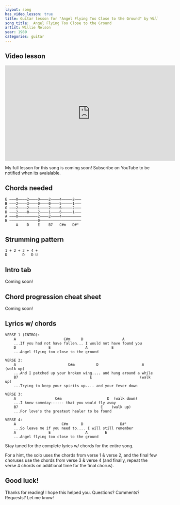 ```yaml
---
layout: song
has_video_lesson: true
title: Guitar lesson for "Angel Flying Too Close to the Ground" by Willie Nelson
song_title:  Angel Flying Too Close to the Ground
artist: Willie Nelson
year: 1980
categories: guitar
---
```


## Video lesson

<iframe width="560" height="315" src="https://www.youtube.com/embed/-gX5BJ5CUqQ?showinfo=0" frameborder="0" allowfullscreen></iframe>

My full lesson for this song is coming soon! Subscribe on YouTube to be notified when its avaialable.

## Chords needed

    E –––0––––2––––0––––2––––4–––––2–––
    B –––2––––3––––0––––0––––5–––––1–––
    G –––2––––2––––1––––2––––6–––––2–––
    D –––2––––0––––2––––1––––6–––––1–––
    A –––0–––––––––2––––2––––4–––––––––
    E –––––––––––––0–––––––––––––––––––
         A    D    E    B7   C#m   D#°              

## Strumming pattern

    1 + 2 + 3 + 4 +
    D       D   D U

## Intro tab

Coming soon!

## Chord progression cheat sheet

Coming soon!

## Lyrics w/ chords

    VERSE 1 (INTRO):
        A                      C#m     D                  A
        ...If you had not have fallen... I would not have found you
        D               E                A           E
        ...Angel flying too close to the ground

    VERSE 2:
        A                        C#m          D                    A   (walk up)
        ...And I patched up your broken wing.... and hung around a while
        B7                                 E                      (walk up)
        ...Trying to keep your spirits up.... and your fever down

    VERSE 3:
        A                  C#m                     D  (walk down)
        ...I knew someday------ that you would fly away
        B7                                      E    (walk up)
        ...For love's the greatest healer to be found

    VERSE 4:
        A                     C#m      D                 D#°
        ...So leave me if you need to.... I will still remember
        A               E                A        E
        ...Angel flying too close to the ground

Stay tuned for the complete lyrics w/ chords for the entire song.

For a hint, the solo uses the chords from verse 1 & verse 2, and the final few choruses use the chords from verse 3 & verse 4 (and finally, repeat the verse 4 chords on additional time for the final chorus).

## Good luck!

Thanks for reading! I hope this helped you. Questions? Comments? Requests? Let me know!
